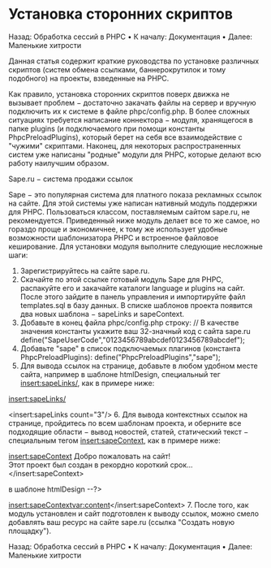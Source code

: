 # Установка сторонних скриптов

Назад: Обработка сессий в PHPC • К началу: Документация • Далее: Маленькие хитрости

Данная статья содержит краткие руководства по установке различных скриптов (систем обмена ссылками, баннерокрутилок и тому подобного) на проекты, взведенные на PHPC.

Как правило, установка сторонних скриптов поверх движка не вызывает проблем − достаточно закачать файлы на сервер и вручную подключить их к системе в файле phpc/config.php. В более сложных ситуациях требуется написание коннектора − модуля, хранящегося в папке plugins (и подключаемого при помощи константы PhpcPreloadPlugins), который берет на себя все взаимодействие с "чужими" скриптами. Наконец, для некоторых распространенных систем уже написаны "родные" модули для PHPC, которые делают всю работу наилучшим образом.

Sape.ru − система продажи ссылок

Sape − это популярная система для платного показа рекламных ссылок на сайте. Для этой системы уже написан нативный модуль поддержки для PHPC. Пользоваться классом, поставляемым сайтом sape.ru, не рекомендуется. Приведенный ниже модуль делает все то же самое, но гораздо проще и экономичнее, к тому же использует удобные возможности шаблонизатора PHPC и встроенное файловое кеширование. Для установки модуля выполните следующие несложные шаги:

1. Зарегистрируйтесь на сайте sape.ru.
2. Скачайте по этой ссылке готовый модуль Sape для PHPC, распакуйте его и закачайте каталоги language и plugins на сайт. После этого зайдите в панель управления и импортируйте файл templates.sql в базу данных. В списке шаблонов проекта появится два новых шаблона − sapeLinks и sapeContext.
3. Добавьте в конец файла phpc/config.php строку:
// В качестве значения константы укажите ваш 32-значный код с сайта sape.ru
define("SapeUserCode","0123456789abcdef0123456789abcdef");
4. Добавьте "sape" в список подключаемых плагинов (константа PhpcPreloadPlugins):
define("PhpcPreloadPlugins","sape");
5. Для вывода ссылок на странице, добавьте в любом удобном месте сайта, например в шаблоне htmlDesign, специальный тег <insert:sapeLinks/>, как в примере ниже:
<?-- Используйте этот тег для вывода всех ссылок --?>
<insert:sapeLinks/>

<?-- Или такой вариант для вывода части ссылок (например, не более 3 штук) --?>
<insert:sapeLinks count="3"/>
6. Для вывода контекстных ссылок на странице, пройдитесь по всем шаблонам проекта, и оберните все подходящие области − вывод новостей, статей, статический текст − специальным тегом <insert:sapeContext>, как в примере ниже:
<?-- Обернутый фрагмент становится областью для продажи контекстных ссылок --?>
<insert:sapeContext>
Добро пожаловать на сайт!<br>
Этот проект был создан в рекордно короткий срок...<br>
</insert:sapeContext>

<?-- Если вам лень искать подходящие области для контекста, --?>
<?-- можно просто обернуть тег <var:content> в шаблоне htmlDesign --?>
<insert:sapeContext><var:content></insert:sapeContext>
7. После того, как модуль установлен и сайт подготовлен к выводу ссылок, можно смело добавлять ваш ресурс на сайте sape.ru (ссылка "Создать новую площадку").

Назад: Обработка сессий в PHPC • К началу: Документация • Далее: Маленькие хитрости